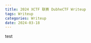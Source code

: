 ```yaml
---
title: 2024 XCTF 联赛 DubheCTF Writeup
tags: Writeup
categories: Writeup
date: 2024-03-18
---
```


test
